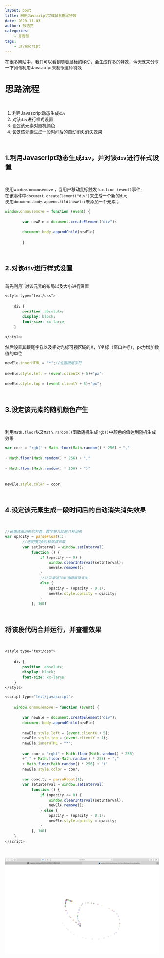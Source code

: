 ```yaml
---
layout: post
title: 利用Javasript完成鼠标拖尾特效
date: 2020-11-03
author: 彭浩亮
categories:
    - 开发部
tags:
    - Javascript
---
```


在很多网站中，我们可以看到随着鼠标的移动，会生成许多的特效，今天就来分享一下如何利用Javascript来制作这种特效
<br>

# 思路流程
<br>

1. 利用Javascript动态生成`div`<br>
2.  对该`div`进行样式设置
3. 设定该元素对随机颜色
4.  设定该元素生成一段时间后的自动消失消失效果

<br>

## 1.利用Javascript动态生成`div`，并对该`div`进行样式设置
<br>

使用`window.onmousemove` ，当用户移动鼠标触发`function (event)`事件;<br>
在该事件中`document.createElement("div")`来生成一个新的`div`;<br>
使用`document.body.appendChild(newEle)`来添加一个元素；
```javascript
window.onmousemove = function (event) {

        var newEle = document.createElement("div");

        document.body.appendChild(newEle)

        }
```
<br>

## 2.对该`div`进行样式设置
<br>
首先利用`<style></style>`对该元素的布局以及大小进行设置

```css
<style type="text/css">

    div {
        position: absolute;
        display: block;
        font-size: xx-large;
    }

</style>
```
然后设置其跟尾字符以及相对光标可视区域的X，Y坐标（窗口坐标），px为增加数值的单位

```js
newEle.innerHTML = "*";//设置跟尾字符

newEle.style.left = (event.clientX + 5)+"px";

newEle.style.top = (event.clientY + 5)+"px";
```
<br>

## 3.设定该元素的随机颜色产生
<br>

利用`Math.floor`以及`Math.random()`函数随机生成`rgb()`中颜色的值达到随机生成效果

```js
var coor = "rgb(" + Math.floor(Math.random() * 256) + "," 

+ Math.floor(Math.random() * 256) + "," 

+ Math.floor(Math.random() * 256) + ")"


newEle.style.color = coor;
```
<br>

## 4.设定该元素生成一段时间后的自动消失消失效果
<br>

```js
//设置逐渐消失的秒数，数字是几就是几秒消失
var opacity = parseFloat(1);
        //透明度为0后移除该元素
        var setInterval = window.setInterval(
            function () {
                if (opacity <= 0) {
                    window.clearInterval(setInterval);
                    newEle.remove();
                } 
                //让元素逐渐半透明直至消失
                else {
                    opacity = (opacity - 0.1);
                    newEle.style.opacity = opacity;
                }
            }, 100)
```
<br>

## 将该段代码合并运行，并查看效果
<br>


```css
<style type="text/css">

    div {
        position: absolute;
        display: block;
        font-size: xx-large;
    }
</style>
```
```js
<script type="text/javascript">

    window.onmousemove = function (event) {

        var newEle = document.createElement("div");
        document.body.appendChild(newEle)

        newEle.style.left = (event.clientX + 5);
        newEle.style.top = (event.clientY + 5);
        newEle.innerHTML = "*";

        var coor = "rgb(" + Math.floor(Math.random() * 256) 
        +"," + Math.floor(Math.random() * 256) + ","
        + Math.floor(Math.random() * 256) + ")"
        newEle.style.color = coor;

        var opacity = parseFloat(1);
        var setInterval = window.setInterval(
            function () {
                if (opacity <= 0) {
                    window.clearInterval(setInterval);
                    newEle.remove();
                } else {
                    opacity = (opacity - 0.1);
                    newEle.style.opacity = opacity;
                }
            }, 100)
    }
</script>
```
<br>

![image-p1](../imgs/2011/01/phl/p1.png)
